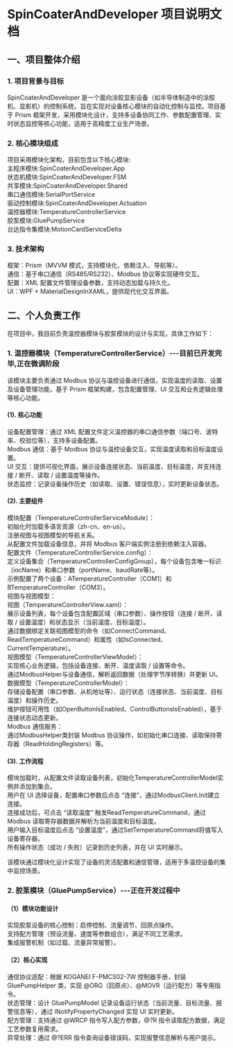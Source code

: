 # SpinCoaterAndDeveloper 项目说明文档  
## 一、项目整体介绍  
### 1. 项目背景与目标  
SpinCoaterAndDeveloper 是一个面向涂胶显影设备（如半导体制造中的涂胶机、显影机）的控制系统，旨在实现对设备核心模块的自动化控制与监控。项目基于 Prism 框架开发，采用模块化设计，支持多设备协同工作、参数配置管理、实时状态监控等核心功能，适用于高精度工业生产场景。  
### 2. 核心模块组成  
项目采用模块化架构，目前包含以下核心模块:  
主程序模块:SpinCoaterAndDeveloper.App  
状态机模块:SpinCoaterAndDeveloper.FSM  
共享模块:SpinCoaterAndDeveloper.Shared  
串口通信模块:SerialPortService  
驱动控制模块:SpinCoaterAndDeveloper.Actuation  
温控器模块:TemperatureControllerService  
胶泵模块:GluePumpService  
台达指令集模块:MotionCardServiceDelta  
### 3. 技术架构  
框架：Prism（MVVM 模式，支持模块化、依赖注入、导航等）。  
通信：基于串口通信（RS485/RS232）、Modbus 协议等实现硬件交互。  
配置：XML 配置文件管理设备参数，支持动态加载与持久化。  
UI：WPF + MaterialDesignInXAML，提供现代化交互界面。  
## 二、个人负责工作  
在项目中，我目前负责温控器模块与胶泵模块的设计与实现，具体工作如下：  
### 1. 温控器模块（TemperatureControllerService）---目前已开发完毕,正在微调阶段  
该模块主要负责通过 Modbus 协议与温控设备进行通信，实现温度的读取、设置及设备管理功能，基于 Prism 框架构建，包含配置管理、UI 交互和业务逻辑处理等核心功能。  
#### (1). 核心功能  
设备配置管理：通过 XML 配置文件定义温控器的串口通信参数（端口号、波特率、校验位等），支持多设备配置。  
Modbus 通信：基于 Modbus 协议与温控设备交互，实现温度读取和目标温度设置。  
UI 交互：提供可视化界面，展示设备连接状态、当前温度、目标温度，并支持连接 / 断开、读取 / 设置温度等操作。  
状态监控：记录设备操作历史（如读取、设置、错误信息），实时更新设备状态。  
#### (2). 主要组件  
模块配置（TemperatureControllerServiceModule）：  
初始化时加载多语言资源（zh-cn、en-us）。  
注册视图与视图模型的导航关系。  
从配置文件加载设备信息，并将 Modbus 客户端实例注册到依赖注入容器。  
配置文件（TemperatureControllerService.config）：  
定义设备集合（TemperatureControllerConfigGroup），每个设备包含唯一标识（iocName）和串口参数（portName、baudRate等）。  
示例配置了两个设备：ATemperatureController（COM1）和BTemperatureController（COM3）。  
视图与视图模型：  
视图（TemperatureControllerView.xaml）：  
展示设备列表，每个设备包含配置区域（串口参数）、操作按钮（连接 / 断开、读取 / 设置温度）和状态显示（当前温度、目标温度）。  
通过数据绑定关联视图模型的命令（如ConnectCommand、ReadTemperatureCommand）和属性（如IsConnected、CurrentTemperature）。  
视图模型（TemperatureControllerViewModel）：  
实现核心业务逻辑，包括设备连接、断开、温度读取 / 设置等命令。  
通过ModbusHelper与设备通信，解析返回数据（处理字节序转换）并更新 UI。  
数据模型（TemperatureControllerModel）：  
存储设备配置（串口参数、从机地址等）、运行状态（连接状态、当前温度、目标温度）和操作历史。  
维护按钮可用性（如OpenButtonIsEnabled、ControlButtonsIsEnabled），基于连接状态动态更新。  
Modbus 通信服务：  
通过ModbusHelper类封装 Modbus 协议操作，如初始化串口连接、读取保持寄存器（ReadHoldingRegisters）等。  
#### (3). 工作流程  
模块加载时，从配置文件读取设备列表，初始化TemperatureControllerModel实例并添加到集合。  
用户在 UI 选择设备，配置串口参数后点击 “连接”，通过ModbusClient.Init建立连接。  
连接成功后，可点击 “读取温度” 触发ReadTemperatureCommand，通过 Modbus 读取寄存器数据并解析为当前温度和目标温度。  
用户输入目标温度后点击 “设置温度”，通过SetTemperatureCommand将值写入设备寄存器。  
所有操作状态（成功 / 失败）记录到历史列表，并在 UI 实时展示。  
  
该模块通过模块化设计实现了设备的灵活配置和通信管理，适用于多温控设备的集中监控场景。  
### 2. 胶泵模块（GluePumpService）---正在开发过程中  
#### （1）模块功能设计  
实现胶泵设备的核心控制：启停控制、流量调节、回原点操作。  
支持配方管理（预设流量、速度等参数组合），满足不同工艺需求。  
集成报警机制（如过载、流量异常报警）。  
#### （2）核心实现  
通信协议适配：根据 KOGANEI F-PMCS02-7W 控制器手册，封装 GluePumpHelper 类，实现 @ORG（回原点）、@MOVR（运行配方）等专用指令。  
状态管理：设计 GluePumpModel 记录设备运行状态（当前流量、目标流量、报警信息等），通过 INotifyPropertyChanged 实现 UI 实时更新。  
配方管理：支持通过 @WRCP 指令写入配方参数，@?R 指令读取配方数据，满足工艺参数复用需求。  
异常处理：通过 @?ERR 指令查询设备错误码，实现报警信息解析与用户提示。  
